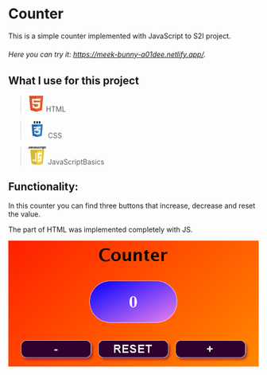 # Counter

This is a simple counter implemented with JavaScript to S2I project.

###### Here you can try it: https://meek-bunny-a01dee.netlify.app/.

## What I use for this project

>![Html](https://github.com/AlexMos36/Counter/blob/main/assets/Img/html-icon-32x32.png) HTML

>![Css](https://github.com/AlexMos36/Counter/blob/main/assets/Img/css-icon-36x36.png) CSS

>![JS](https://github.com/AlexMos36/Counter/blob/main/assets/Img/js-icon-36x36.png) JavaScriptBasics

## Functionality:

In this counter you can find three buttons that increase, decrease and reset the value.

The part of HTML was implemented completely with JS.

![Counter](https://github.com/AlexMos36/Counter/blob/main/assets/Img/Immagine%202023-02-17%20120251.png)


